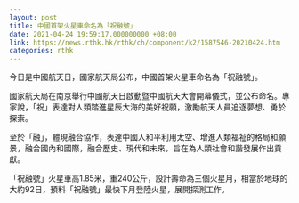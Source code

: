 ```yaml
---
layout: post
title: 中國首架火星車命名為「祝融號」
date: 2021-04-24 19:59:17.000000000 +08:00
link: https://news.rthk.hk/rthk/ch/component/k2/1587546-20210424.htm
categories: rthk
---
```


今日是中國航天日，國家航天局公布，中國首架火星車命名為「祝融號」。

國家航天局在南京舉行中國航天日啟動暨中國航天大會開幕儀式，並公布命名。專家說，「祝」表達對人類踏進星辰大海的美好祝願，激勵航天人員追逐夢想、勇於探索。

至於「融」，體現融合協作，表達中國人和平利用太空、增進人類福祉的格局和願景，融合國內和國際，融合歷史、現代和未來，旨在為人類社會和諧發展作出貢獻。

「祝融號」火星車高1.85米，重240公斤，設計壽命為三個火星月，相當於地球的大約92日，預料「祝融號」最快下月登陸火星，展開探測工作。
